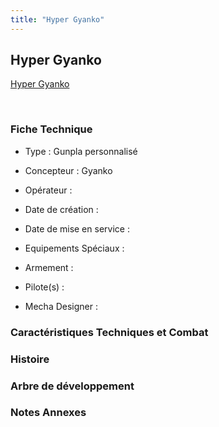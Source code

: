 ```yaml
---
title: "Hyper Gyanko"
---
```


Hyper Gyanko
------------





[Hyper Gyanko](javascript:change_image_m('images/stories/saga/gundambfblg/mechas/hyper-gyanko.png');)

 

### Fiche Technique


- Type : Gunpla personnalisé
  
- Concepteur : Gyanko
  
- Opérateur : 
  
- Date de création : 
  
- Date de mise en service : 
  
- Equipements Spéciaux :




- Armement :




- Pilote(s) : 





- Mecha Designer : 


### Caractéristiques Techniques et Combat


### Histoire


### Arbre de développement


### Notes Annexes


